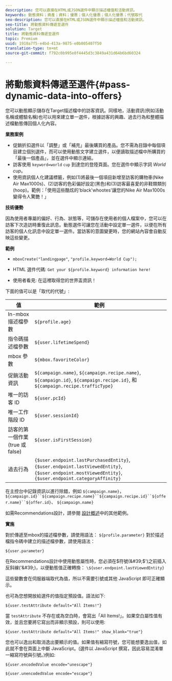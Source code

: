 ```yaml
---
description: 您可以直接在HTML或JSON選件中顯示描述檔值和活動資訊。
keywords: 動態資料；資產；資料；優惠；個人化優惠；個人化優惠；代號取代
seo-description: 您可以直接在HTML或JSON選件中顯示描述檔值和活動資訊。
seo-title: 將動態資料傳遞至選件
solution: Target
title: 將動態資料傳遞至選件
topic: Premium
uuid: 1910a7f5-e4bd-413a-9875-e0b005407f50
translation-type: tm+mt
source-git-commit: f792c0b995e0f4445d3c3849a431d64b6bd60324

---
```



# 將動態資料傳遞至選件{#pass-dynamic-data-into-offers}

您可以動態顯示儲存在Target描述檔中的訪客資訊。同樣地，活動資訊(例如活動名稱或體驗名稱)也可以用來建立單一選件，根據訪客的興趣、過去行為和整體描述檔動態傳回個人化內容。

**業務案例**

* 促銷折扣選件以「調整」或「補充」最後購買的產品。您不需為目錄中每個項目建立個別選件，而可以使用動態文字建立選件，以便讀取描述檔中所購買的「最後一個產品」，並在選件中顯示連結。
* 訪客使用 `keyword=world` `cup` 到達您的登陸頁面。您在選件中顯示字詞 *World cup*。
* 使用資訊個人化建議標籤，例如(1)將最後一個項目新增至訪客的購物車(Nike Air Max1000s)、(2)訪客的色彩偏好設定(黑色)和(3)訪客最喜愛的非鞋類類別(hoop)。範例：「使用這些酷炫的&#39;black&#39;whootes&#39;讓您的Nike Air Max1000s變得令人驚艷！」


**技術優勢**

因為使用者專屬的偏好、行為、狀態等，可儲存在使用者的個人檔案中，您可以在訪客下次造訪時重復此訊息。動態選件可讓您在活動中設定單一選件，以便在所有訪客的個人化訊息中設定單一選件。當訪客的意圖變更時，您的網站內容會自動反映這些變更。

**範例**

* `mboxCreate("landingpage"`, `"profile.keyword=World Cup");`

* HTML 選件代碼: `Get your ${profile.keyword} information here!`
* 使用者看見: 在這裡取得您的世界盃資訊！

下面的值可以是「取代的代號」:

| 值 | 範例 |
|--- |--- |
| In-mbox 描述檔參數 | `${profile.age}` |
| 指令碼描述檔參數 | `${user.lifetimeSpend}` |
| mbox 參數 | `${mbox.favoriteColor}` |
| 促銷活動資訊 | `${campaign.name}`, `${campaign.recipe.name}`, `${campaign.id}`, `${campaign.recipe.id}`, 和 `${campaign.recipe.trafficType}` |
| 唯一的訪客 ID | `${user.pcId}` |
| 唯一工作階段 ID | `${user.sessionId}` |
| 訪客的第一個作業 (true 或 false) | `${user.isFirstSession}` |
| 過去行為 | `{$user.endpoint.lastPurchasedEntity}`, `{$user.endpoint.lastViewedEntity}`, `{$user.endpoint.mostViewedEntity}`, `{$user.endpoint.categoryAffinity}` |

在主控台中記錄資訊以進行除錯，例如 `${campaign.name}`， `${campaign.id}``${campaign.recipe.name}``${campaign.recipe.id}``${offer.name}``${offer.id}`、 `${campaign.name}`

如需Recommendations設計，請參閱 [設計概述](/help/c-recommendations/c-design-overview/design-overview.md)中的其他範例。

**實施**

對於傳遞至mbox的描述檔參數，請使用語法： `${profile.parameter}` 對於描述檔指令碼中建立的描述檔參數，請使用語法：

`${user.parameter}`

在Recommendations設計中使用動態屬性時，您必須在$符號(&#39;$&#39;)之前插入反斜線(&#39;\&#39;)，以便動態值正確轉換： `\${user.endpoint.lastViewedEntity}`

這些變數會在伺服器端取代為值，所以不需要引號或其他 JavaScript 即可正確顯示。

也可為您想開放給選件的值指定預設值。語法如下:

`${user.testAttribute default="All Items!"}`

當 `testAttribute` 不存在或為空白時，會寫出「All Items!」。如果空白屬性值有效，並且您要將它寫出而非顯示預設，則可以使用:

`${user.testAttribute default="All Items!" show_blank="true"}`

您也可以逸出和取消逸出要顯示的值。如果值有縮寫符號，您可能想要逸出值，如此就不會在頁面上中斷 JavaScript。(選件以 JavaScript 撰寫，因此容易混淆單一縮寫符號與引號。)例如:

`${user.encodedValue encode="unescape"}`

`${user.unencodedValue encode="escape"}`